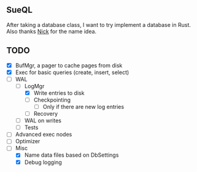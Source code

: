 ## SueQL
After taking a database class, I want to try implement a database in Rust.
Also thanks [Nick](https://github.com/schainic) for the name idea.

## TODO
 - [X] BufMgr, a pager to cache pages from disk
 - [X] Exec for basic queries (create, insert, select)
 - [ ] WAL
    - [ ] LogMgr
        - [X] Write entries to disk
        - [ ] Checkpointing
            - [ ] Only if there are new log entries
        - [ ] Recovery
    - [ ] WAL on writes
    - [ ] Tests
 - [ ] Advanced exec nodes
 - [ ] Optimizer
 - [ ] Misc
    - [X] Name data files based on DbSettings
    - [X] Debug logging
